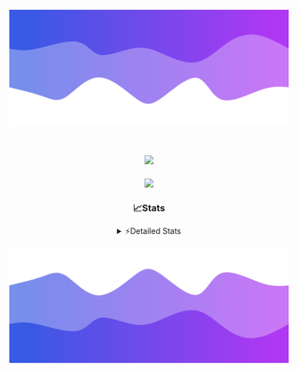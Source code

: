 ![Header](./header.png)
<div align="center">

<h1 align="center">
  <a href="https://git.io/typing-svg">
    <img src="https://readme-typing-svg.herokuapp.com/?lines=Hello,+There!+%F0%9F%91%8B;This+is+chicho.;Owner+on+Ocean;&center=true&size=25">
  </a>
</h1>
  
<p align="center">
  <img src="https://lanyard.cnrad.dev/api/852683595378196480" />
</p>

### 📈Stats
<details>
    <summary> ⚡Detailed Stats</summary>
    <br/>

<!--START_SECTION:waka-->
![Code Time](http://img.shields.io/badge/Code%20Time-618%20hrs%2026%20mins-blue)

![Profile Views](http://img.shields.io/badge/Profile%20Views-6-blue)

**🐱 My GitHub Data** 

> 📦 59.6 kB Used in GitHub's Storage 
 > 
> 🏆 4 Contributions in the Year 2024
 > 
> 🚫 Not Opted to Hire
 > 
> 📜 13 Public Repositories 
 > 
> 🔑 8 Private Repositories 
 > 
**I'm a Night 🦉** 

```text
🌞 Morning                20 commits          █░░░░░░░░░░░░░░░░░░░░░░░░   05.48 % 
🌆 Daytime                40 commits          ███░░░░░░░░░░░░░░░░░░░░░░   10.96 % 
🌃 Evening                159 commits         ███████████░░░░░░░░░░░░░░   43.56 % 
🌙 Night                  146 commits         ██████████░░░░░░░░░░░░░░░   40.00 % 
```
📅 **I'm Most Productive on Tuesday** 

```text
Monday                   19 commits          █░░░░░░░░░░░░░░░░░░░░░░░░   05.21 % 
Tuesday                  103 commits         ███████░░░░░░░░░░░░░░░░░░   28.22 % 
Wednesday                69 commits          █████░░░░░░░░░░░░░░░░░░░░   18.90 % 
Thursday                 48 commits          ███░░░░░░░░░░░░░░░░░░░░░░   13.15 % 
Friday                   41 commits          ███░░░░░░░░░░░░░░░░░░░░░░   11.23 % 
Saturday                 34 commits          ██░░░░░░░░░░░░░░░░░░░░░░░   09.32 % 
Sunday                   51 commits          ███░░░░░░░░░░░░░░░░░░░░░░   13.97 % 
```


📊 **This Week I Spent My Time On** 

```text
🕑︎ Time Zone: America/Argentina/Buenos_Aires

💬 Programming Languages: 
JavaScript               9 hrs 6 mins        █████████████████████░░░░   83.03 % 
JSON                     1 hr 27 mins        ███░░░░░░░░░░░░░░░░░░░░░░   13.34 % 
Python                   12 mins             ░░░░░░░░░░░░░░░░░░░░░░░░░   01.92 % 
HTML                     3 mins              ░░░░░░░░░░░░░░░░░░░░░░░░░   00.55 % 
Git Config               3 mins              ░░░░░░░░░░░░░░░░░░░░░░░░░   00.50 % 

🔥 Editors: 
VS Code                  10 hrs 58 mins      █████████████████████████   100.00 % 

🐱‍💻 Projects: 
Backend                  6 hrs 18 mins       ██████████████░░░░░░░░░░░   57.47 % 
Unknown Project          3 hrs 48 mins       █████████░░░░░░░░░░░░░░░░   34.72 % 
bot2                     36 mins             █░░░░░░░░░░░░░░░░░░░░░░░░   05.52 % 
bot                      15 mins             █░░░░░░░░░░░░░░░░░░░░░░░░   02.29 % 

💻 Operating System: 
Windows                  10 hrs 58 mins      █████████████████████████   100.00 % 
```

**I Mostly Code in JavaScript** 

```text
JavaScript               10 repos            ████████░░░░░░░░░░░░░░░░░   32.26 % 
HTML                     6 repos             █████░░░░░░░░░░░░░░░░░░░░   19.35 % 
CSS                      4 repos             ███░░░░░░░░░░░░░░░░░░░░░░   12.90 % 
C#                       2 repos             ██░░░░░░░░░░░░░░░░░░░░░░░   06.45 % 
Batchfile                1 repo              █░░░░░░░░░░░░░░░░░░░░░░░░   03.23 % 
```




 Last Updated on 14/01/2024 15:12:01 UTC
<!--END_SECTION:waka-->
</details>

![Footer](./footer.png)
